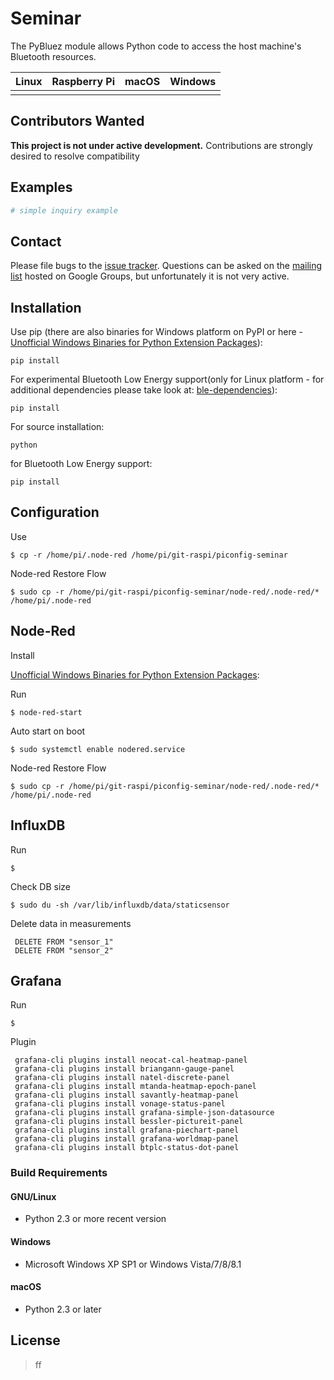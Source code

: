 Seminar
=======


The PyBluez module allows Python code to access the host machine's Bluetooth
resources.

| Linux  | Raspberry Pi | macOS | Windows |
| ------ | ------------ | ----- | ------- |
|        |              |       |         |




Contributors Wanted
-------------------

**This project is not under active development.** Contributions are strongly
desired to resolve compatibility 


Examples
--------

```python
# simple inquiry example

```

Contact
-------

Please file bugs to the [issue tracker][bugs]. Questions can be asked on the
[mailing list][ml] hosted on Google Groups, but unfortunately it is not very
active.

[bugs]: https://github.com/pybluez/pybluez/issues
[ml]: http://groups.google.com/group/pybluez/


Installation
------------

Use pip (there are also binaries for Windows platform on PyPI or here - [Unofficial Windows Binaries for Python Extension Packages](https://www.lfd.uci.edu/~gohlke/pythonlibs/#pybluez)):

    pip install 

For experimental Bluetooth Low Energy support(only for Linux platform -
for additional dependencies please take look at:
[ble-dependencies](https://bitbucket.org/OscarAcena/pygattlib/src/45e04060881a20189412681f52d55ff5add9f388/DEPENDS?at=default)):

    pip install 

For source installation:

    python 

for Bluetooth Low Energy support:

    pip install 

Configuration
------------

Use 

    $ cp -r /home/pi/.node-red /home/pi/git-raspi/piconfig-seminar


Node-red Restore Flow

    $ sudo cp -r /home/pi/git-raspi/piconfig-seminar/node-red/.node-red/* /home/pi/.node-red
 

Node-Red
------------
Install

[Unofficial Windows Binaries for Python Extension Packages](https://www.lfd.uci.edu/~gohlke/pythonlibs/#pybluez):

[bugs]: https://nodered.org/docs/hardware/raspberrypi

Run

    $ node-red-start

Auto start on boot

    $ sudo systemctl enable nodered.service

Node-red Restore Flow

    $ sudo cp -r /home/pi/git-raspi/piconfig-seminar/node-red/.node-red/* /home/pi/.node-red

InfluxDB
------------
Run

    $ 

Check DB size

    $ sudo du -sh /var/lib/influxdb/data/staticsensor

Delete data in measurements

     DELETE FROM "sensor_1"
     DELETE FROM "sensor_2"  
      
Grafana
------------
Run

    $ 

Plugin

     grafana-cli plugins install neocat-cal-heatmap-panel
     grafana-cli plugins install briangann-gauge-panel
     grafana-cli plugins install natel-discrete-panel
     grafana-cli plugins install mtanda-heatmap-epoch-panel
     grafana-cli plugins install savantly-heatmap-panel
     grafana-cli plugins install vonage-status-panel
     grafana-cli plugins install grafana-simple-json-datasource
     grafana-cli plugins install bessler-pictureit-panel
     grafana-cli plugins install grafana-piechart-panel
     grafana-cli plugins install grafana-worldmap-panel
     grafana-cli plugins install btplc-status-dot-panel  
      

### Build Requirements

#### GNU/Linux

-   Python 2.3 or more recent version

#### Windows

-   Microsoft Windows XP SP1 or Windows Vista/7/8/8.1

#### macOS

-   Python 2.3 or later
    

License
-------

> ff
